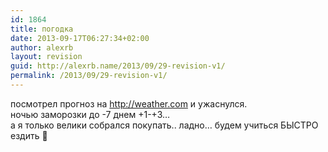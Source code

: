 ```yaml
---
id: 1864
title: погодка
date: 2013-09-17T06:27:34+02:00
author: alexrb
layout: revision
guid: http://alexrb.name/2013/09/29-revision-v1/
permalink: /2013/09/29-revision-v1/
---
```

посмотрел прогноз на http://weather.com и ужаснулся.  
ночью заморозки до -7 днем +1-+3&#8230;  
а я только велики собрался покупать.. ладно&#8230; будем учиться БЫСТРО ездить 🙂